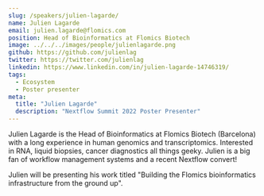```yaml
---
slug: /speakers/julien-lagarde/
name: Julien Lagarde
email: julien.lagarde@flomics.com
position: Head of Bioinformatics at Flomics Biotech
image: ../../../images/people/julienlagarde.png
github: https://github.com/julienlag
twitter: https://twitter.com/julienlag
linkedin: https://www.linkedin.com/in/julien-lagarde-14746319/
tags:
  - Ecosystem
  - Poster presenter
meta:
  title: "Julien Lagarde"
  description: "Nextflow Summit 2022 Poster Presenter"
---
```

Julien Lagarde is the Head of Bioinformatics at Flomics Biotech (Barcelona) with a long experience in human genomics and transcriptomics. Interested in RNA, liquid biopsies, cancer diagnostics all things geeky. Julien is a big fan of workflow management systems and a recent Nextflow convert!

Julien will be presenting his work titled "Building the Flomics bioinformatics infrastructure from the ground up".